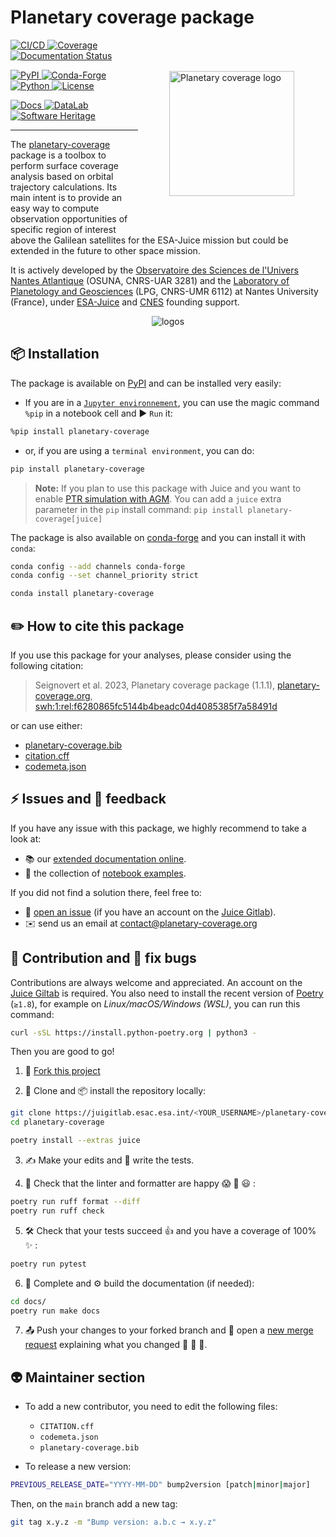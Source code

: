 Planetary coverage package
==========================

<img src="https://docs.planetary-coverage.org/en/1.1.1/_static/planetary-coverage-logo.svg" align="right" hspace="50" vspace="50" height="200" alt="Planetary coverage logo">

[
    ![CI/CD](https://juigitlab.esac.esa.int/python/planetary-coverage/badges/main/pipeline.svg)
    ![Coverage](https://juigitlab.esac.esa.int/python/planetary-coverage/badges/main/coverage.svg)
](https://juigitlab.esac.esa.int/python/planetary-coverage/pipelines/main/latest)
[
    ![Documentation Status](https://readthedocs.org/projects/planetary-coverage/badge/?version=latest)
](https://readthedocs.org/projects/planetary-coverage/builds/)

[
    ![PyPI](https://img.shields.io/pypi/v/planetary-coverage.svg?logo=pypi&logoColor=white)
](https://docs.planetary-coverage.org/pypi)
[
    ![Conda-Forge](https://img.shields.io/conda/vn/conda-forge/planetary-coverage?logo=condaforge&logoColor=white)
](https://anaconda.org/conda-forge/planetary-coverage)
[
    ![Python](https://img.shields.io/pypi/pyversions/planetary-coverage.svg?logo=Python&logoColor=white)
](https://docs.planetary-coverage.org/pypi)
[
    ![License](https://img.shields.io/pypi/l/planetary-coverage.svg)
](https://juigitlab.esac.esa.int/python/planetary-coverage/-/blob/main/LICENSE.md)


[
    ![Docs](https://img.shields.io/badge/Docs-docs.planetary--coverage.org-blue?&color=orange&logo=Read%20The%20Docs&logoColor=white)
](https://docs.planetary-coverage.org)
[
    ![DataLab](https://img.shields.io/badge/Datalab-datalabs.esa.int-blue?&color=orange&logo=Jupyter&logoColor=white)
](https://docs.planetary-coverage.org/datalab)
[
    ![Software Heritage](https://archive.softwareheritage.org/badge/origin/https://juigitlab.esac.esa.int/python/planetary-coverage/)
](https://docs.planetary-coverage.org/swh)

---

The [planetary-coverage](https://docs.planetary-coverage.org)
package is a toolbox to perform surface coverage analysis based on orbital trajectory calculations.
Its main intent is to provide an easy way to compute observation
opportunities of specific region of interest above the Galilean
satellites for the ESA-Juice mission but could be extended in the
future to other space mission.

It is actively developed by the
[Observatoire des Sciences de l'Univers Nantes Atlantique](https://osuna.univ-nantes.fr)
(OSUNA, CNRS-UAR 3281) and the
[Laboratory of Planetology and Geosciences](https://lpg-umr6112.fr)
(LPG, CNRS-UMR 6112) at Nantes University (France), under
[ESA-Juice](https://sci.esa.int/web/juice) and [CNES](https://cnes.fr) founding support.

<p align="center">
  <img src="https://docs.planetary-coverage.org/en/1.1.1/_images/logos.png" alt="logos"/>
</p>

📦 Installation
---------------

The package is available on [PyPI](https://pypi.org/project/planetary-coverage/) and can be installed very easily:

- If you are in a [`Jupyter environnement`](https://jupyter.org/), you can use the magic command `%pip` in a notebook cell and ▶️ `Run` it:
```bash
%pip install planetary-coverage
```

- or, if you are using a `terminal environment`, you can do:
```bash
pip install planetary-coverage
```

> __Note:__ If you plan to use this package with Juice and you want to enable [PTR simulation with AGM](https://esa-ptr.readthedocs.io/).
> You can add a `juice` extra parameter in the `pip` install command: `pip install planetary-coverage[juice]`


The package is also available on [conda-forge](https://anaconda.org/conda-forge/planetary-coverage)
and you can install it with `conda`:

```bash
conda config --add channels conda-forge
conda config --set channel_priority strict

conda install planetary-coverage
```

✏️ How to cite this package
---------------------------

If you use this package for your analyses, please consider using the following citation:

> Seignovert et al. 2023,
> Planetary coverage package (1.1.1),
> [planetary-coverage.org](https://docs.planetary-coverage.org/en/1.1.1/),
> [swh:1:rel:f6280865fc5144b4beadc04d4085385f7a58491d](https://archive.softwareheritage.org/browse/origin/directory/?origin_url=https://juigitlab.esac.esa.int/python/planetary-coverage&release=1.1.1)

or can use either:
- [planetary-coverage.bib](https://juigitlab.esac.esa.int/python/planetary-coverage/-/raw/main/planetary-coverage.bib?inline=false)
- [citation.cff](https://juigitlab.esac.esa.int/python/planetary-coverage/-/raw/main/CITATION.cff?inline=false)
- [codemeta.json](https://juigitlab.esac.esa.int/python/planetary-coverage/-/raw/main/codemeta.json?inline=false)


⚡️ Issues and 💬 feedback
-------------------------

If you have any issue with this package, we highly recommend to take a look at:

- 📚 our [extended documentation online](https://docs.planetary-coverage.org/).
- 📓 the collection of [notebook examples](https://juigitlab.esac.esa.int/notebooks/planetary-coverage).

If you did not find a solution there, feel free to:

- 📝 [open an issue](https://juigitlab.esac.esa.int/python/planetary-coverage/-/issues/new) (if you have an account on the [Juice Gitlab](https://juigitlab.esac.esa.int/python/planetary-coverage)).
- ✉️ send us an email at [&#99;&#111;&#110;&#116;&#97;&#99;&#116;&#64;&#112;&#108;&#97;&#110;&#101;&#116;&#97;&#114;&#121;&#45;&#99;&#111;&#118;&#101;&#114;&#97;&#103;&#101;&#46;&#111;&#114;&#103;](&#109;&#97;&#105;&#108;&#116;&#111;&#58;&#99;&#111;&#110;&#116;&#97;&#99;&#116;&#64;&#112;&#108;&#97;&#110;&#101;&#116;&#97;&#114;&#121;&#45;&#99;&#111;&#118;&#101;&#114;&#97;&#103;&#101;&#46;&#111;&#114;&#103;
)


🎨 Contribution and 🐛 fix bugs
-------------------------------

Contributions are always welcome and appreciated.
An account on the [Juice Giltab](https://juigitlab.esac.esa.int/python/planetary-coverage) is required.
You also need to install the recent version of [Poetry](https://python-poetry.org/docs/) (`≥1.8`), for example on _Linux/macOS/Windows (WSL)_, you can run this command:

```bash
curl -sSL https://install.python-poetry.org | python3 -
```

Then you are good to go!

1. 🍴 [Fork this project](https://juigitlab.esac.esa.int/python/planetary-coverage/-/forks/new)

2. 🐑 Clone and 📦 install the repository locally:

```bash
git clone https://juigitlab.esac.esa.int/<YOUR_USERNAME>/planetary-coverage
cd planetary-coverage

poetry install --extras juice
```

3. ✍️ Make your edits and 🚧 write the tests.

4. 🚦 Check that the linter and formatter are happy 😱 🤔 😃 :
```bash
poetry run ruff format --diff
poetry run ruff check
```

5. 🛠 Check that your tests succeed 👍 and you have a coverage of 100% ✨ :

```bash
poetry run pytest
```

6. 📖 Complete and ⚙️ build the documentation (if needed):
```bash
cd docs/
poetry run make docs
```

7. 📤 Push your changes to your forked branch and 🚀 open a [new merge request](https://juigitlab.esac.esa.int/python/planetary-coverage/-/merge_requests/new) explaining what you changed 🙌 👏 💪.


👽 Maintainer section
---------------------

- To add a new contributor, you need to edit the following files:
    - `CITATION.cff`
    - `codemeta.json`
    - `planetary-coverage.bib`

- To release a new version:
```bash
PREVIOUS_RELEASE_DATE="YYYY-MM-DD" bump2version [patch|minor|major]
```
Then, on the `main` branch add a new tag:
```bash
git tag x.y.z -m "Bump version: a.b.c → x.y.z"
```
